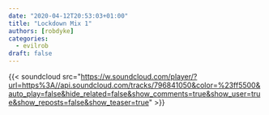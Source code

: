 ```yaml
---
date: "2020-04-12T20:53:03+01:00"
title: "Lockdown Mix 1"
authors: [robdyke]
categories:
  - evilrob
draft: false
---
```

{{< soundcloud src="https://w.soundcloud.com/player/?url=https%3A//api.soundcloud.com/tracks/796841050&color=%23ff5500&auto_play=false&hide_related=false&show_comments=true&show_user=true&show_reposts=false&show_teaser=true" >}}
